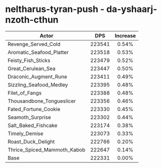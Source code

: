 # neltharus-tyran-push - da-yshaarj-nzoth-cthun
| Actor | DPS | Increase |
|---|:---:|:---:|
|Revenge_Served_Cold|223541|0.54%|
|Aromatic_Seafood_Platter|223518|0.53%|
|Feisty_Fish_Sticks|223479|0.52%|
|Great_Cerulean_Sea|223447|0.50%|
|Draconic_Augment_Rune|223411|0.49%|
|Sizzling_Seafood_Medley|223395|0.48%|
|Filet_of_Fangs|223388|0.48%|
|Thousandbone_Tongueslicer|223356|0.46%|
|Fated_Fortune_Cookie|223330|0.45%|
|Seamoth_Surprise|223302|0.44%|
|Salt_Baked_Fishcake|223174|0.38%|
|Timely_Demise|223073|0.33%|
|Roast_Duck_Delight|222766|0.20%|
|Thrice_Spiced_Mammoth_Kabob|222647|0.14%|
|Base|222331|0.00%|
